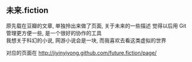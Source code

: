
## 未来.fiction

原先载在豆瓣的文章, 单独拎出来做了页面, 关于未来的一些描述 
觉得以后用 Git 管理更方便一些, 是一个很好的协作的工具  
我想关于科幻的小说, 网游小说会是一块, 而我喜欢去看这类虚拟的世界  

对应的页面在 http://jiyinyiyong.github.com/future.fiction/page/
